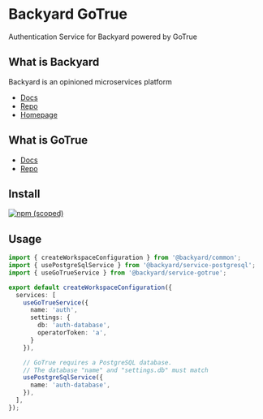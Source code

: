 # Backyard GoTrue
Authentication Service for Backyard powered by GoTrue

## What is Backyard
Backyard is an opinioned microservices platform

 - [Docs](https://backyard.io/docs)
 - [Repo](https://github.com/elwood-technology/backyard)
 - [Homepage](https://backyard.io)

## What is GoTrue

 - [Docs](https://github.com/netlify/gotrue#readme)
 - [Repo](https://github.com/netlify/gotrue)

## Install
[![npm (scoped)](https://img.shields.io/npm/v/@backyard/service-gotrue)](https://www.npmjs.com/package/@backyard/service-gotrue)

## Usage

```typescript
import { createWorkspaceConfiguration } from '@backyard/common';
import { usePostgreSqlService } from '@backyard/service-postgresql';
import { useGoTrueService } from '@backyard/service-gotrue';

export default createWorkspaceConfiguration({
  services: [
    useGoTrueService({
      name: 'auth',
      settings: {
        db: 'auth-database',
        operatorToken: 'a',
      }
    }),

    // GoTrue requires a PostgreSQL database.
    // The database "name" and "settings.db" must match
    usePostgreSqlService({
      name: 'auth-database',
    }),
  ],
});
```
